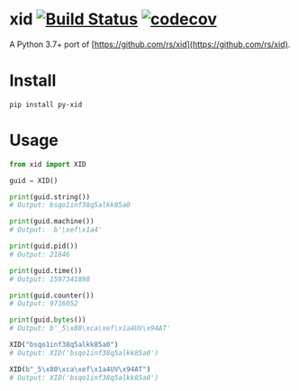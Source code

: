 # xid [![Build Status](https://travis-ci.com/alexferl/xid.svg?branch=master)](https://travis-ci.com/alexferl/xid) [![codecov](https://codecov.io/gh/alexferl/xid/branch/master/graph/badge.svg)](https://codecov.io/gh/alexferl/xid)

A Python 3.7+ port of [https://github.com/rs/xid](https://github.com/rs/xid).

# Install

```shell script
pip install py-xid
```

# Usage
```python
from xid import XID

guid = XID()

print(guid.string())
# Output: bsqo1inf38q5alkk85a0

print(guid.machine())
# Output:  b'\xef\x1a4'

print(guid.pid())
# Output: 21846

print(guid.time())
# Output: 1597341898

print(guid.counter())
# Output: 9716052

print(guid.bytes())
# Output: b'_5\x80\xca\xef\x1a4UV\x94AT'

XID("bsqo1inf38q5alkk85a0")
# Output: XID('bsqo1inf38q5alkk85a0')

XID(b"_5\x80\xca\xef\x1a4UV\x94AT")
# Output: XID('bsqo1inf38q5alkk85a0')
```

